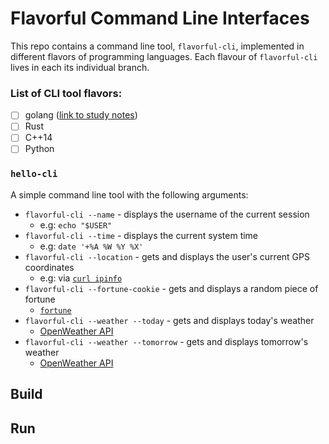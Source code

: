 # Flavorful Command Line Interfaces
This repo contains a command line tool, `flavorful-cli`, implemented in different flavors of programming languages. Each flavour of `flavorful-cli` lives in each its individual branch.

### List of CLI tool flavors:
- [ ] golang ([link to study notes](https://github.com/amandazhuyilan/flavorful-cli/blob/main/golang/NOTES.md))
- [ ] Rust
- [ ] C++14
- [ ] Python

### `hello-cli`
A simple command line tool with the following arguments:
- `flavorful-cli --name` - displays the username of the current session
   - e.g: `echo "$USER"`
- `flavorful-cli --time` - displays the current system time
   - e.g: `date '+%A %W %Y %X'`
- `flavorful-cli --location` - gets and displays the user's current GPS coordinates
   - e.g: via [`curl ipinfo`](https://www.howtogeek.com/405088/how-to-get-your-systems-geographic-location-from-a-bash-script/)
- `flavorful-cli --fortune-cookie` - gets and displays a random piece of fortune
   - [`fortune`](https://wiki.archlinux.org/index.php/Fortune)
- `flavorful-cli --weather --today` - gets and displays today's weather
   - [OpenWeather API](https://openweathermap.org/current)
- `flavorful-cli --weather --tomorrow` - gets and displays tomorrow's weather
   - [OpenWeather API](https://openweathermap.org/current)

## Build


## Run